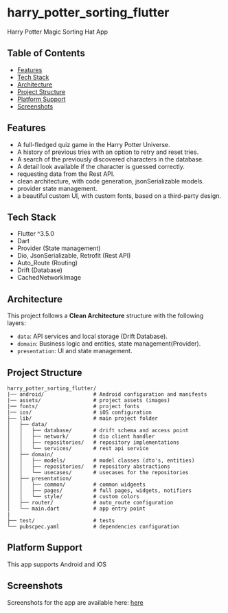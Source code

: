 # harry_potter_sorting_flutter
Harry Potter Magic Sorting Hat App

## Table of Contents
- [Features](#features)
- [Tech Stack](#tech-stack)
- [Architecture](#architecture)
- [Project Structure](#project-structure)
- [Platform Support](#platform-support)
- [Screenshots](#screenshots)

## Features
- A full-fledged quiz game in the Harry Potter Universe.
- A history of previous tries with an option to retry and reset tries.
- A search of the previously discovered characters in the database.
- A detail look available if the character is guessed correctly.
- requesting data from the Rest API.
- clean architecture, with code generation, jsonSerializable models.
- provider state management.
- a beautiful custom UI, with custom fonts, based on a third-party design.

## Tech Stack
- Flutter ^3.5.0
- Dart
- Provider (State management)
- Dio, JsonSerializable, Retrofit (Rest API)
- Auto_Route (Routing)
- Drift (Database)
- CachedNetworkImage

## Architecture
This project follows a **Clean Architecture** structure with the following layers:
- `data`: API services and local storage (Drift Database).
- `domain`: Business logic and entities, state management(Provider).
- `presentation`: UI and state management.

## Project Structure

```
harry_potter_sorting_flutter/
|── android/                # Android configuration and manifests
|── assets/                 # project assets (images)
|── fonts/                  # project fonts
|── ios/                    # iOS configuration
├── lib/                    # main project folder
│   ├── data/               
│   │   ├── database/       # drift schema and access point
│   │   ├── network/        # dio client handler   
│   │   ├── repositories/   # repository implementations    
│   │   └── services/       # rest api service
│   ├── domain/
│   │   ├── models/         # model classes (dto's, entities)
│   │   ├── repositories/   # repository abstractions
│   │   └── usecases/       # usecases for the repositories
│   ├── presentation/       
│   │   ├── common/         # common widgeets
│   │   ├── pages/          # full pages, widgets, notifiers    
│   │   └── style/          # custom colors
│   ├── router/             # auto_route configuration
│   └── main.dart           # app entry point
|
├── test/                   # tests
└── pubscpec.yaml           # dependencies configuration

```

## Platform Support
This app supports Android and iOS

## Screenshots
Screenshots for the app are available here: [here](https://www.behance.net/gallery/218116601/Harry-Potter-Houses-Quiz-App)
